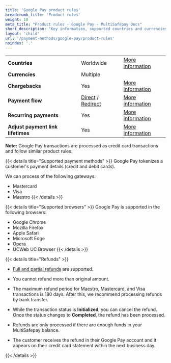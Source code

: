 ```yaml
---
title: 'Google Pay product rules'
breadcrumb_title: 'Product rules'
weight: 10
meta_title: "Product rules - Google Pay - MultiSafepay Docs"
short_description: "Key information, supported countries and currencies, product rules"
layout: 'child'
url: '/payment-methods/google-pay/product-rules'
noindex: '.'
---
```


|   |   |   |
|---|---|---|
| **Countries**  | Worldwide | [More information](https://support.google.com/pay/answer/9023773?hl=en#zippy=%2Cpay-online-or-in-apps) |
| **Currencies**  | Multiple | | 
| **Chargebacks**  | Yes | [More information](/faq/chargebacks)  |
| **Payment flow**  | [Direct](/api/#google-pay---direct) / [Redirect](/api/#google-pay---redirect) | [More information](/developer/api/difference-between-direct-and-redirect) |
| **Recurring payments**  | Yes | [More information](/payments/features/recurring-payments/)  |
| **Adjust payment link lifetimes** | Yes | [More information](/developer/api/adjusting-payment-link-lifetimes/) |

**Note:** Google Pay transactions are processed as credit card transactions and follow similar product rules.

{{< details title="Supported payment methods" >}}
Google Pay tokenizes a customer's payment details (credit and debit cards).

We can process of the following gateways:

- Mastercard
- Visa
- Maestro
{{< /details >}}

{{< details title="Supported browsers" >}}
Google Pay is supported in the following browsers:

- Google Chrome
- Mozilla Firefox
- Apple Safari
- Microsoft Edge
- Opera
- UCWeb UC Browser
{{< /details >}}

{{< details title="Refunds" >}}

- [Full and partial refunds](/payments/refunds/) are supported.

- You cannot refund more than original amount.

- The maximum refund period for Maestro, Mastercard, and Visa transactions is 180 days. After this, we recommend processing refunds by bank transfer.

- While the transaction status is **Initialized**, you can cancel the refund. Once the status changes to **Completed**, the refund has been processed. 

- Refunds are only processed if there are enough funds in your MultiSafepay balance.

- The customer receives the refund in their Google Pay account and it appears on their credit card statement within the next business day.

{{< /details >}}
